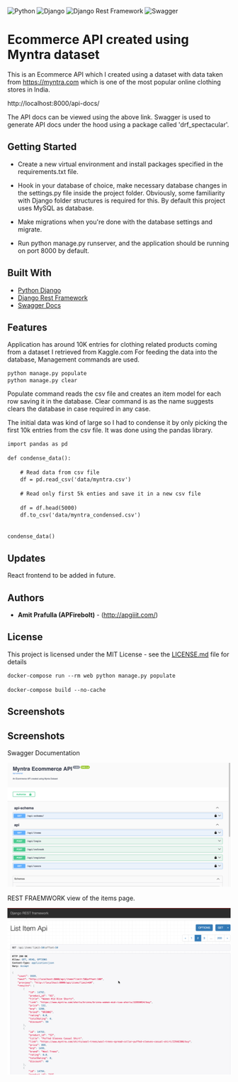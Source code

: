 ![Python](https://img.shields.io/badge/python-3670A0?style=for-the-badge&logo=python&logoColor=ffdd54)
![Django](https://img.shields.io/badge/Django-092E20?style=for-the-badge&logo=django&logoColor=green)
![Django Rest Framework](https://img.shields.io/badge/django%20rest-ff1709?style=for-the-badge&logo=django&logoColor=white)
![Swagger](https://img.shields.io/badge/-Swagger-%23Clojure?style=for-the-badge&logo=swagger&logoColor=white)

# Ecommerce API created using Myntra dataset

This is an Ecommerce API which I created using a dataset with data taken from https://myntra.com which is one of the most popular online clothing stores in India.

http://localhost:8000/api-docs/

The API docs can be viewed using the above link. Swagger is used to generate API docs under the hood using a package called 'drf_spectacular'.

## Getting Started

* Create a new virtual environment and install packages specified in the requirements.txt file.

* Hook in your database of choice, make necessary database changes in the settings.py file inside the project folder. Obviously, some familiarity with Django folder structures is required for this. By default this project uses MySQL as database.

* Make migrations when you're done with the database settings and migrate.
* Run python manage.py runserver, and the application should be running on port 8000 by default.

## Built With

* [Python Django](https://www.djangoproject.com/)
* [Django Rest Framework](https://www.django-rest-framework.org/)
* [Swagger Docs](https://swagger.io/)

## Features 

Application has around 10K entries for clothing related products coming from a dataset I retrieved from Kaggle.com
For feeding the data into the database, Management commands are used.

```
python manage.py populate
python manage.py clear
```

Populate command reads the csv file and creates an item model for each row saving it in the database. Clear command is as the name suggests clears the database in case required in any case.

The initial data was kind of large so I had to condense it by only picking the first 10k entries from the csv file. It was done using the pandas library.

```
import pandas as pd

def condense_data():

    # Read data from csv file
    df = pd.read_csv('data/myntra.csv')

    # Read only first 5k enties and save it in a new csv file

    df = df.head(5000)
    df.to_csv('data/myntra_condensed.csv')


condense_data()

```

## Updates

React frontend to be added in future.

## Authors

* **Amit Prafulla (APFirebolt)** - (http://apgiiit.com/)

## License

This project is licensed under the MIT License - see the [LICENSE.md](LICENSE.md) file for details

```
docker-compose run --rm web python manage.py populate

docker-compose build --no-cache
```

## Screenshots

## Screenshots

Swagger Documentation 

![Screenshot 1](screenshots/1.png)

REST FRAEMWORK view of the items page.

![Screenshot 2](screenshots/2.png)


